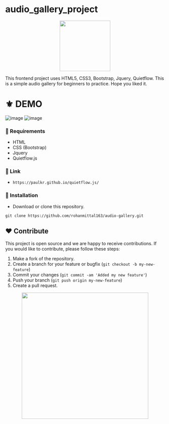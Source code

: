 # audio_gallery_project
<p align="center">
  <img src="https://cdn-icons-png.flaticon.com/512/9365/9365306.png" width="160" />
</p>
This frontend project uses HTML5, CSS3, Bootstrap, Jquery, Quietflow. 
This is a simple audio gallery for beginners to practice. Hope you liked it.

# ⚜ DEMO

![image](https://user-images.githubusercontent.com/97821844/213625460-d7bf2bc8-fab9-4ed7-9c50-790d54acc7eb.png)
![image](https://user-images.githubusercontent.com/97821844/213625507-efed018a-1a36-41fe-9591-6f5fe0af1143.png)


### 📌 Requirements 

- HTML 
- CSS (Bootstrap)
- Jquery
- Quietflow.js

### 📕 Link
- `https://paulkr.github.io/quietflow.js/`

### 🔰 Installation 

- Download or clone this repository.
```
git clone https://github.com/rohanmittal163/audio-gallery.git
```
## ❤ Contribute
This project is open source and we are happy to receive contributions. If you would like to contribute, please follow these steps:

1. Make a fork of the repository.
2. Create a branch for your feature or bugfix (`git checkout -b my-new-feature`)
3. Commit your changes (`git commit -am 'Added my new feature'`)
4. Push your branch (`git push origin my-new-feature`)
5. Create a pull request.

<p align="center">
  <img src="https://user-images.githubusercontent.com/104341274/210186277-0d434bb0-80c0-43a9-b6b0-2e42e18c31a9.png" width="400" />
</p>
